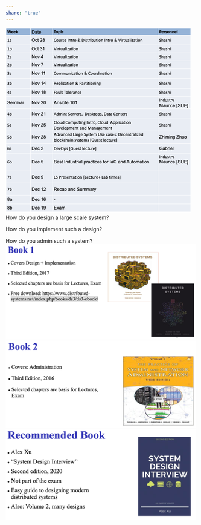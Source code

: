 ```yaml
---
share: "true"
---
```

  
![image.png](./(LS)%20Large%20Systems/attachments/image.png)  
How do you design a large scale system?  
  
How do you implement such a design?  
  
How do you admin such a system?  
![image (1).png](./(LS)%20Large%20Systems/attachments/image%20(1).png)![image (2).png](./(LS)%20Large%20Systems/attachments/image%20(2).png)![image (3).png](./(LS)%20Large%20Systems/attachments/image%20(3).png)
